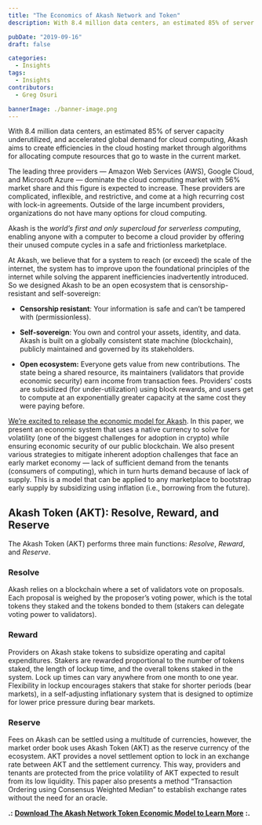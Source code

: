 ```yaml
---
title: "The Economics of Akash Network and Token"
description: With 8.4 million data centers, an estimated 85% of server capacity underutilized, and accelerated global demand for cloud computing, Akash aims to create efficiencies in the cloud hosting market through algorithms for allocating compute resources that go to waste in the current market.

pubDate: "2019-09-16"
draft: false

categories:
  - Insights
tags:
  - Insights
contributors:
  - Greg Osuri

bannerImage: ./banner-image.png
---
```

With 8.4 million data centers, an estimated 85% of server capacity underutilized, and accelerated global demand for cloud computing, Akash aims to create efficiencies in the cloud hosting market through algorithms for allocating compute resources that go to waste in the current market.

The leading three providers — Amazon Web Services (AWS), Google Cloud, and Microsoft Azure — dominate the cloud computing market with 56% market share and this figure is expected to increase. These providers are complicated, inflexible, and restrictive, and come at a high recurring cost with lock-in agreements. Outside of the large incumbent providers, organizations do not have many options for cloud computing.

Akash is the _world’s first and only supercloud for serverless computing_, enabling anyone with a computer to become a cloud provider by offering their unused compute cycles in a safe and frictionless marketplace.

At Akash, we believe that for a system to reach (or exceed) the scale of the internet, the system has to improve upon the foundational principles of the internet while solving the apparent inefficiencies inadvertently introduced. So we designed Akash to be an open ecosystem that is censorship-resistant and self-sovereign:

*   **Censorship resistant**: Your information is safe and can’t be tampered with (permissionless).
    
*   **Self-sovereign**: You own and control your assets, identity, and data. Akash is built on a globally consistent state machine (blockchain), publicly maintained and governed by its stakeholders.
    
*   **Open ecosystem:** Everyone gets value from new contributions. The state being a shared resource, its maintainers (validators that provide economic security) earn income from transaction fees. Providers’ costs are subsidized (for under-utilization) using block rewards, and users get to compute at an exponentially greater capacity at the same cost they were paying before.
    

[We’re excited to release the economic model for Akash](https://akash.network/l/econ-paper). In this paper, we present an economic system that uses a native currency to solve for volatility (one of the biggest challenges for adoption in crypto) while ensuring economic security of our public blockchain. We also present various strategies to mitigate inherent adoption challenges that face an early market economy — lack of sufficient demand from the tenants (consumers of computing), which in turn hurts demand because of lack of supply. This is a model that can be applied to any marketplace to bootstrap early supply by subsidizing using inflation (i.e., borrowing from the future).

Akash Token (AKT): Resolve, Reward, and Reserve
-----------------------------------------------

The Akash Token (AKT) performs three main functions: _Resolve_, _Reward_, and _Reserve_.

### **Resolve**

Akash relies on a blockchain where a set of validators vote on proposals. Each proposal is weighed by the proposer’s voting power, which is the total tokens they staked and the tokens bonded to them (stakers can delegate voting power to validators). 

### **Reward**

Providers on Akash stake tokens to subsidize operating and capital expenditures. Stakers are rewarded proportional to the number of tokens staked, the length of lockup time, and the overall tokens staked in the system. Lock up times can vary anywhere from one month to one year. Flexibility in lockup encourages stakers that stake for shorter periods (bear markets), in a self-adjusting inflationary system that is designed to optimize for lower price pressure during bear markets.

### **Reserve**

Fees on Akash can be settled using a multitude of currencies, however, the market order book uses Akash Token (AKT) as the reserve currency of the ecosystem. AKT provides a novel settlement option to lock in an exchange rate between AKT and the settlement currency. This way, providers and tenants are protected from the price volatility of AKT expected to result from its low liquidity. This paper also presents a method “Transaction Ordering using Consensus Weighted Median” to establish exchange rates without the need for an oracle.  
  
  
**.:** [**Download The Akash Network Token Economic Model to Learn More**](https://akash.network/l/econ-paper) **:.**
